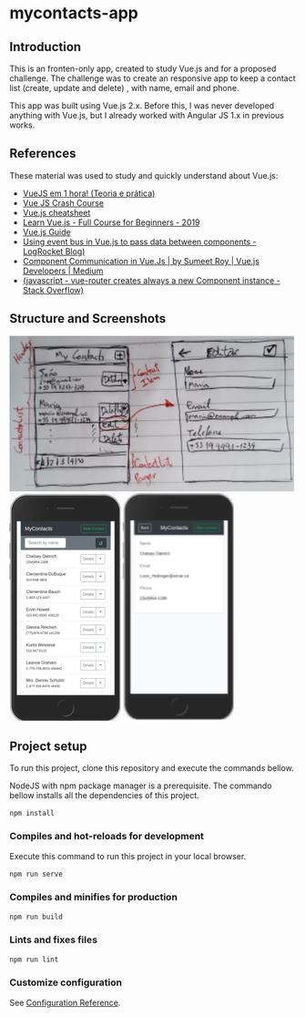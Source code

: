# mycontacts-app

## Introduction

This is an fronten-only app, created to study Vue.js and for a proposed challenge. The challenge was to create an responsive app to keep a contact list (create, update and delete) , with name, email and phone.

This app was built using Vue.js 2.x. Before this, I was never developed anything with Vue.js, but I already worked with Angular JS 1.x in previous works.

## References

These material was used to study and quickly understand about Vue.js:
* [VueJS em 1 hora! (Teoria e prática)](https://www.youtube.com/watch?v=cSa-SMVMGsE)
* [Vue JS Crash Course](https://www.youtube.com/watch?v=Wy9q22isx3U)
* [Vue.js cheatsheet](https://devhints.io/vue)
* [Learn Vue.js - Full Course for Beginners - 2019](https://www.youtube.com/watch?v=4deVCNJq3qc)
* [Vue.js Guide](https://vuejs.org/v2/guide/)
* [Using event bus in Vue.js to pass data between components - LogRocket Blog)](https://blog.logrocket.com/using-event-bus-in-vue-js-to-pass-data-between-components/)
* [Component Communication in Vue.Js | by Sumeet Roy | Vue.js Developers | Medium](https://medium.com/js-dojo/component-communication-in-vue-js-ca8b591d7efa)
* [(javascript - vue-router creates always a new Component instance - Stack Overflow)](https://stackoverflow.com/questions/49424507/vue-router-creates-always-a-new-component-instance)

## Structure and Screenshots

![Project scheme (draft)](/screenshots/scheme.jpg?raw=true "Project scheme (draft)")
![Home screen](/screenshots/home.png?raw=true "Home screen")
![Details screen](/screenshots/details.png?raw=true "Details screen")

## Project setup

To run this project, clone this repository and execute the commands bellow. 

NodeJS with npm package manager is a prerequisite. The commando bellow installs all the dependencies of this project.

```
npm install
```

### Compiles and hot-reloads for development

Execute this command to run this project in your local browser.

```
npm run serve
```

### Compiles and minifies for production
```
npm run build
```

### Lints and fixes files
```
npm run lint
```

### Customize configuration
See [Configuration Reference](https://cli.vuejs.org/config/).
